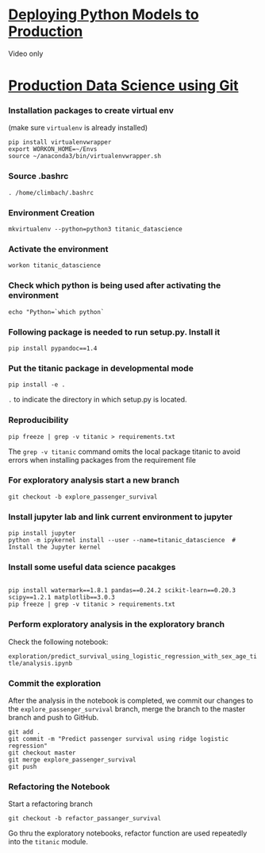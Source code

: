 # [Deploying Python Models to Production](https://www.youtube.com/watch?v=f3I0izerPvc)
Video only

# [Production Data Science using Git](https://github.com/FilippoBovo/production-data-science)


### Installation packages to create virtual env
(make sure `virtualenv` is already installed)

<pre><code>pip install virtualenvwrapper
export WORKON_HOME=~/Envs
source ~/anaconda3/bin/virtualenvwrapper.sh</code></pre>

### Source .bashrc
<pre><code>. /home/climbach/.bashrc</code></pre>

### Environment Creation
<pre><code>mkvirtualenv --python=python3 titanic_datascience</code></pre>

### Activate the environment
<pre><code>workon titanic_datascience</code></pre>

### Check which python is being used after activating the environment
<pre><code>echo "Python=`which python`</code></pre>

### Following package is needed to run setup.py. Install it
<pre><code>pip install pypandoc==1.4</code></pre>

### Put the titanic package in developmental mode 
<pre><code>pip install -e .</code></pre>
`.` to indicate the directory in which setup.py is located.

### Reproducibility 
<pre><code>pip freeze | grep -v titanic > requirements.txt</code></pre>

The `grep -v titanic` command omits the local package titanic to avoid errors
when installing packages from the requirement file

### For exploratory analysis start a new branch
<pre><code>git checkout -b explore_passenger_survival</code></pre>

### Install jupyter lab and link current environment to jupyter
<pre><code>pip install jupyter
python -m ipykernel install --user --name=titanic_datascience  # Install the Jupyter kernel
</code></pre>

### Install some useful data science pacakges
<pre><code>
pip install watermark==1.8.1 pandas==0.24.2 scikit-learn==0.20.3 scipy==1.2.1 matplotlib==3.0.3
pip freeze | grep -v titanic > requirements.txt
</code></pre>

### Perform exploratory analysis in the exploratory branch
Check the following  notebook:

`exploration/predict_survival_using_logistic_regression_with_sex_age_title/analysis.ipynb`

### Commit the exploration

After the analysis in the notebook is completed, we commit our changes to the `explore_passenger_survival` branch, merge the branch to the master branch and push to GitHub.

<pre><code>git add .
git commit -m "Predict passenger survival using ridge logistic regression"
git checkout master
git merge explore_passenger_survival
git push
</code></pre>

### Refactoring the Notebook
Start a  refactoring branch
<pre><code>git checkout -b refactor_passanger_survival</code></pre>

Go thru the exploratory notebooks, refactor function are used repeatedly into the `titanic` module.  